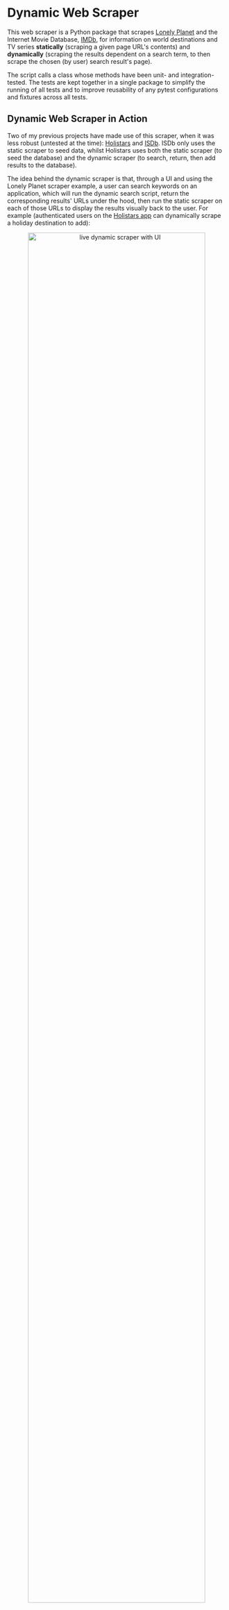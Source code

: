 # Dynamic Web Scraper
This web scraper is a Python package that scrapes [Lonely Planet](https://www.lonelyplanet.com/) and the Internet Movie Database, [IMDb](https://www.imdb.com/), for information on world destinations and TV series **statically** (scraping a given page URL's contents) and **dynamically** (scraping the results dependent on a search term, to then scrape the chosen (by user) search result's page). 

The script calls a class whose methods have been unit- and integration-tested. The tests are kept together in a single package to simplify the running of all tests and to improve reusability of any pytest configurations and fixtures across all tests.


## Dynamic Web Scraper in Action
Two of my previous projects have made use of this scraper, when it was less robust (untested at the time): [Holistars](https://github.com/emilydaykin/Holistars-Server) and [ISDb](https://github.com/emilydaykin/Internet-Series-Database-API). ISDb only uses the static scraper to seed data, whilst Holistars uses both the static scraper (to seed the database) and the dynamic scraper (to search, return, then add results to the database).

The idea behind the dynamic scraper is that, through a UI and using the Lonely Planet scraper example, a user can search keywords on an application, which will run the dynamic search script, return the corresponding results' URLs under the hood, then run the static scraper on each of those URLs to display the results visually back to the user. For example (authenticated users on the [Holistars app](https://holistars.netlify.app/) can dynamically scrape a holiday destination to add):

<p align='center'>
  <img src='./assets/readme/live_dynamic_scraper.gif' alt='live dynamic scraper with UI' width='90%'/>
</p>

**The equivalent keyword ('ko') search on Lonely Planet yields *all* results (not filtered to Thailand)**
<p align='center'>
  <img src='./assets/readme/lonely_planet_results.gif' alt='unfiltered Lonely Planet search results' width='80%'/>
</p>


## Tech Stack
- Language and Testing: Python, Pytest (with fixtures & `capsys`)
- Libraries: BeautifulSoup, requests, unidecode


## Installation
1. Clone this repo 
2. Run tests: Run `pytest` in the root directory
3. Run the scraper: Run `python src/runners/<file_name>.py` in the root directory
    - `python src/runners/imdb.py`, or
    - `python src/runners/lonely_planet.py`

#### ⚠️ Note:
- IMDb and Lonely Planet may change their HTML class names or ids. The tag names in this package are correct as of 22/06/2022.
- This scraper (and tests) must be run from an English-speaking country (or use a VPN). If running this scraper in Spain for example, the test below will fail (even if the IMDB page displays the English title):
  ```
  # $src/scraper/tests/test_scraper/test_dynamic_scraper
  assert scraped_series_page[0]['name'] == 'Game of Thrones' 
  # FAIL on Assertion Error: 'Juego de Tronos' ≠ 'Game of Thrones'
  ```


## Architecture
#### Project File Structure
```
src
├── data
│   ├── destinations.py
│   └── series.py
├── runners
│   ├── imdb.py
│   └── lonely_planet.py
└── scraper
    ├── __init__.py
    ├── dynamic_scraper.py
    └── tests
        ├── __init__.py
        ├── conftest.py
        ├── pytest.ini
        └── test_scraper
            ├── __init__.py
            ├── test_data_conversions.py
            ├── test_dynamic_scraper.py
            └── test_static_scraper.py
```
#### Scraper Class Structure
```
class Scraper:
    """ Dynamic and static scraper for Lonely Planet and IMDb, as well as static
        methods to convert or export scraped data into a readable/usable format.
    """
    def __init__(self):
        ...

    def scrape_lonely_planet_cities(self, urls: List[str] = URLs_lonely_planet) -> List[dict]:
        """ Method that statically scrapes a given list of Lonely Planet pages for
            destination name, country, state, continent, description, top attractions
            and an image URL.
            Returns a list of dictionaries per destination URL.
        """
        ...

    def scrape_lonely_planet_search(self, city_name: str, country_name: str) -> List[str]:
        """ Method that dynamically scrapes the search results page of Lonely Planet
            given a search term. The results are then matched to the country_name
            arg to narrow down to the relevant search results.
            Returns a list of Lonely Planet URLs corresponding to the relevant search results.
        """
        ...

    @staticmethod
    def _extract_years(years) -> object:
        """ Helper function to extract pilot and finale years from IMDB show. """
        ...

    def scrape_imdb_series(self, urls: List[str] = URLs_imdb) -> List[dict]:
        """ Method that statically scrapes a given list of IMDB pages for TV series
            title, genres, plot, actors, pilot and finale year, average rating, image
            URL, number of episodes and language of the show.
            Returns a list of dictionaries per show URL.
        """
        ...

    def scrape_imdb_search(self, search_term: str) -> List[str]:
        """ Method that dynamically scrapes the search results page of IMDb
            given a search term. The results are then filtered to only 'titles'
            (ignoring results of 'names', 'keywords' or 'companies' on IMDb)
            to narrow down to the relevant search results.
            Returns a list of IMDb URLs corresponding to the relevant search results.
        """
        ...

    @staticmethod
    def _convert_scraped_results_to_json_file(data: List[dict], file_name: str):
        """ Exports a given list of dictionary data into a JSON file. """
        ...

    @staticmethod
    def _convert_scraped_results_to_dataframe(data: List[dict]) -> pd.DataFrame:
        """ Converts a given list of dictionary data into a pandas dataframe. """
        ...

    @staticmethod
    def _convert_scraped_results_to_csv_file(data: List[dict], file_name: str):
        """ Exports a given list of dictionary data into a CSV file. """
        ...

```


## Featured Code Snippets
#### Dynamic scraper of search results on Lonely Planet, using headers to bypass 403 errors
```
def scrape_lonely_planet_search(self, city_name: str, country_name: str) -> List[str]:
    """ Method that dynamically scrapes the search results page of Lonely Planet
        given a search term. The results are then matched to the country_name
        arg to narrow down to the relevant search results.

        Returns a list of Lonely Planet URLs corresponding to the relevant search results.
    """

    city_name = unidecode(city_name.lower())
    country_name = unidecode(country_name.lower())

    if requests.get(f'https://www.lonelyplanet.com/{country_name}/{city_name}').status_code == 200:
        city_url_to_scrape = f'https://www.lonelyplanet.com/{country_name}/{city_name}'
        return [city_url_to_scrape]

    # Bypassing Response [403] with headers:
    header = {
        'user-agent': 'Mozilla/5.0 (Windows NT 10.0; Win64; x64) AppleWebKit/537.36 (KHTML, like Gecko) '
                      'Chrome/74.0.3729.169 Safari/537.36',
        'referer': 'https://www.google.com/'
    }

    page = requests.get(
        f'https://www.lonelyplanet.com/search?q={city_name}', headers=header)
    soup = BeautifulSoup(page.content, 'html.parser')

    search_results = soup.find_all(
        'a', class_='text-sm md:text-xl font-semibold text-link line-clamp-1')
    if len(search_results) == 0:
        return ['']
    else:
        for result in search_results:
            # Filter to just country searched:
            if unidecode(result['href'].split('/')[0]) == country_name:
                self.cities_urls_to_scrape.append(
                    f"https://www.lonelyplanet.com/{result['href']}")

        return self.cities_urls_to_scrape
```
#### Static Method that converts scraped results to a CSV file
```
@staticmethod
def _convert_scraped_results_to_csv_file(data: List[dict], file_name: str):
    """ Exports a given list of dictionary data into a CSV file. """
    if type(data) == list and len(data) >= 1 and type(data[0]) == dict \
            and len(data[0].keys()) >= 7:
        keys = data[0].keys()  # extract keys as csv header

        with open(f"{file_name}.csv", 'w', newline='') as output_file:
            dict_writer = csv.DictWriter(output_file, keys)
            dict_writer.writeheader()
            dict_writer.writerows(data)

    else:
        raise TypeError('Data must be a valid list of dictionaries.')
```
#### Testing snippet using a fixture and capsys
```
def test_imdb_broken_url(invalid_url, capsys):
    """ Test that the IMDb scraper returns the correct error via
        the `except` block when a broken URL link is passed as an argument.
    """
    scraper = Scraper()
    try:
        scraper.scrape_imdb_series(invalid_url)
        out, err = capsys.readouterr()
        for error in ['HTTPSConnectionPool', 'port=443', 'Max retries exceeded',
                      'Caused by NewConnectionError']:
            assert error in out, f'Error DOES NOT contain "{error}"'
        assert err == ''
    except Exception as err:
        raise pytest.fail(f'DID RAISE {err}')
```
#### Integration test of the dynamic then static scraper
```
def test_dynamic_imdb_search(mock_imdb_search_term):
    """ Test that the IMDb dynamic scraper returns expected results. """
    scraper = Scraper()
    results = scraper.scrape_imdb_search(mock_imdb_search_term)
    assert type(results) == list, 'Results should be a list'
    assert len(results) > 3, 'There should be more than 3 results'  # this could change if the site changes
    assert 'tt0944947' in results[0]  # main Game of Thrones result

    scraped_series_page = scraper.scrape_imdb_series([results[0]])
    assert type(scraped_series_page) == list
    assert len(scraped_series_page) == 1
    assert all(key in scraped_series_page[0].keys() for key in [
        'name', 'genre', 'description', 'actors', 'pilotYear', 'finaleYear', 'rating', 'image'
    ]), 'Key(s) missing.'
    assert scraped_series_page[0]['name'] == 'Game of Thrones'  # UK vpn (or else spanish title)
    assert scraped_series_page[0]['genre'] == ['Action', 'Adventure', 'Drama']
    assert len(scraped_series_page[0]['actors']) == 3
    assert int(scraped_series_page[0]['pilotYear']) == 2011
```


## Testing
Fixtures were used for mock data, and `capsys` to assert errors raised from a try-except block.
#### Overview:
```
============================= test session starts ==============================
platform darwin -- Python 3.9.11, pytest-7.1.2, pluggy-1.0.0
rootdir: ~/dynamic_web_scraper
collected 16 items

src/scraper/tests/test_scraper/test_data_conversions.py ....             [ 25%]
src/scraper/tests/test_scraper/test_dynamic_scraper.py ....              [ 50%]
src/scraper/tests/test_scraper/test_static_scraper.py ........           [100%]

============================= 16 passed in 20.62s ==============================
```
### Testing the Dynamic Scraper & Errors
```
============================= test session starts ==============================
collecting ... collected 4 items

test_dynamic_scraper.py::test_dynamic_imdb_search                        [ 25%]
test_dynamic_scraper.py::test_imdb_invalid_search                        [ 50%]
test_dynamic_scraper.py::test_dynamic_lonely_planet_search               [ 75%]
test_dynamic_scraper.py::test_lonely_planet_invalid_search               [100%]

============================== 4 passed in 11.95s ==============================
```
### Testing the Static Scraper & Errors
```
============================= test session starts ==============================
collecting ... collected 8 items

test_static_scraper.py::test_static_imdb                                 [ 12%]
test_static_scraper.py::test_imdb_year_split                             [ 25%]
test_static_scraper.py::test_imdb_year_split_error                       [ 37%]
test_static_scraper.py::test_imdb_invalid_scraper_url                    [ 50%]
test_static_scraper.py::test_imdb_broken_url                             [ 62%]
test_static_scraper.py::test_static_lonely_planet                        [ 75%]
test_static_scraper.py::test_lonely_planet_invalid_scraper_url           [ 87%] 
test_static_scraper.py::test_lonely_planet_broken_url                    [100%]

============================== 8 passed in 9.87s ===============================
```
### Testing Data Conversions & Errors
```
============================= test session starts ==============================
collecting ... collected 4 items

test_data_conversions.py::test_convert_to_json PASSED                    [ 25%]
test_data_conversions.py::test_convert_to_csv PASSED                     [ 50%]
test_data_conversions.py::test_convert_to_dataframe PASSED               [ 75%]
test_data_conversions.py::test_invalid_data_conversions PASSED           [100%]

============================== 4 passed in 0.76s ===============================
```